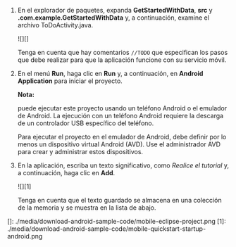 1.  En el explorador de paquetes, expanda **GetStartedWithData**, **src** y **.com.example.GetStartedWithData** y, a continuación, examine el archivo ToDoActivity.java.

    ![][]

    Tenga en cuenta que hay comentarios `//TODO` que especifican los pasos que debe realizar para que la aplicación funcione con su servicio móvil.

2.  En el menú **Run**, haga clic en **Run** y, a continuación, en **Android Application** para iniciar el proyecto.

    <div class="dev-callout"><strong>Nota:</strong> <p>puede ejecutar este proyecto usando un tel&eacute;fono Android o el emulador de Android. La ejecuci&oacute;n con un tel&eacute;fono Android requiere la descarga de un controlador USB espec&iacute;fico del tel&eacute;fono.</p> <p>Para ejecutar el proyecto en el emulador de Android, debe definir por lo menos un dispositivo virtual Android (AVD). Use el administrador AVD para crear y administrar estos dispositivos.</p></div>

3.  En la aplicación, escriba un texto significativo, como *Realice el tutorial* y, a continuación, haga clic en **Add**.

    ![][1]

    Tenga en cuenta que el texto guardado se almacena en una colección de la memoria y se muestra en la lista de abajo.

  []: ./media/download-android-sample-code/mobile-eclipse-project.png
  [1]: ./media/download-android-sample-code/mobile-quickstart-startup-android.png
